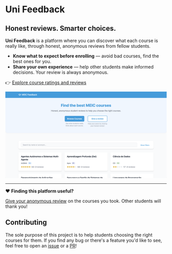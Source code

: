 # Uni Feedback

## Honest reviews. Smarter choices.

**Uni Feedback** is a platform where you can discover what each course is really like, through honest, anonymous reviews from fellow students.

- **Know what to expect before enrolling** — avoid bad courses, find the best ones for you.
- **Share your own experience** — help other students make informed decisions. Your review is always anonymous.

👉 [Explore course ratings and reviews](https://istfeedback.com)

![istfeedback.com](./website_screenshot.png)

---

❤️ **Finding this platform useful?**

[Give your anonymous review](https://istfeedback.com/feedback/new) on the courses you took. Other students will thank you!


## Contributing

The sole purpose of this project is to help students choosing the right courses for them.
If you find any bug or there's a feature you'd like to see, feel free to open an [issue](https://github.com/afonsocrg/MEIC-feedback/issues) or a [PR](https://github.com/afonsocrg/MEIC-feedback/pulls)!
